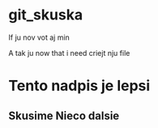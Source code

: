 # git_skuska
If ju nov vot aj min

A tak ju now that i need criejt nju file 

<h1>Tento nadpis je lepsi</h1>
<h2>Skusime Nieco dalsie</h2>
